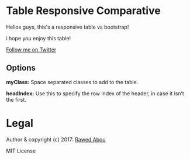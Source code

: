# Table Responsive Comparative
Hellos guys, this's a responsive table vs bootstrap!

i hope you enjoy this table!


[Follow me on Twitter](http://twitter.com/wedoficial)

## Options
**myClass:** Space separated classes to add to the table.

**headIndex:** Use this to specify the row index of the header, in case it isn’t the first.


# Legal

Author & copyright (c) 2017: [Rawed Abou](https://github.com/wedburst)

MIT License
